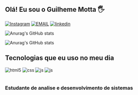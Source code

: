## Olá! Eu sou o Guilheme Motta  🖐️

[![Instagram](https://img.shields.io/badge/Instagram-E4405F?style=for-the-badge&logo=instagram&logoColor=white)](https://www.instagram.com/manoo_motta?igsh=MTgxcGc4b2V3eDRjeg==)
[![EMAIL](https://img.shields.io/badge/Gmail-D14836?style=for-the-badge&logo=gmail&logoColor=white
)](https://mail.google.com/mail/u/0/#inbox?compose=GTvVlcSKjRVkLpdsTFRDTDKZPClScVRTxdNrjkfRWTLQswttJgTKRSHJMjwptSnmqbxTqQtGDTXNz)
[![linkedin](https://img.shields.io/badge/LinkedIn-0077B5?style=for-the-badge&logo=linkedin&logoColor=white
)](https://www.linkedin.com/in/guilherme-motta-894671307/) 









![Anurag's GitHub stats](https://github-readme-stats.vercel.app/api?username=guiMOttaa&show_icons=true&theme=dracula)









![Anurag's GitHub stats](https://github-readme-stats.vercel.app/api/top-langs/?username=guiMOttaa&theme=dracula)
## Tecnologias que eu uso no meu dia

<div style="display: inline_block">
  <img align="center" alt="html5" src="https://img.shields.io/badge/HTML5-E34F26?style=for-the-badge&logo=html5&logoColor=white" />
  <img align="center" alt="css" src="https://img.shields.io/badge/CSS3-1572B6?style=for-the-badge&logo=css3&logoColor=white" />
  <img align="center" alt="js" src="https://img.shields.io/badge/JavaScript-F7DF1E?style=for-the-badge&logo=javascript&logoColor=black" />
   <img align="center" alt="js" src="https://img.shields.io/badge/Python-14354C?style=for-the-badge&logo=python&logoColor=white" />
   <div/> <br/>

  ### Estudante de analise e desenvolvimento de sistemas
  
  




